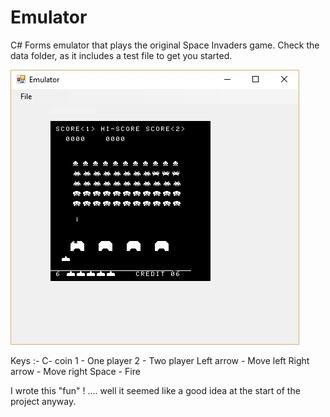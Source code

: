 # Emulator
C# Forms emulator that plays the original Space Invaders game.
Check the data folder, as it includes a test file to get you started.


![](Emulator/Emulator.jpg)

Keys :- 
C- coin
1 - One player
2 - Two player
Left arrow - Move left
Right arrow - Move right
Space - Fire

I wrote this "fun" ! .... well it seemed like a good idea at the start of the project anyway.
